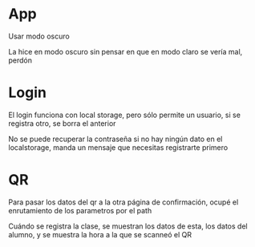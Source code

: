 # App
Usar modo oscuro 

La hice en modo oscuro sin pensar en que en modo claro se vería mal, perdón

# Login
El login funciona con local storage, pero sólo permite un usuario, si se registra otro, se borra el anterior

No se puede recuperar la contraseña si no hay ningún dato en el localstorage, manda un mensaje que necesitas registrarte primero

# QR
Para pasar los datos del qr a la otra página de confirmación, ocupé el enrutamiento de los parametros por el path

Cuándo se registra la clase, se muestran los datos de esta, los datos del alumno, y se muestra la hora a la que se scanneó el QR
